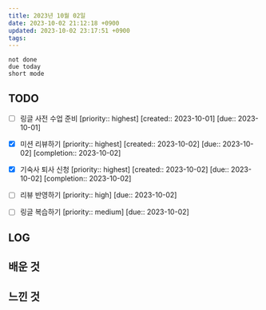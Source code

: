```yaml
---
title: 2023년 10월 02일
date: 2023-10-02 21:12:18 +0900
updated: 2023-10-02 23:17:51 +0900
tags: 
---
```


```tasks
not done 
due today
short mode
```

## TODO
- [ ] 링글 사전 수업 준비  [priority:: highest]  [created:: 2023-10-01]  [due:: 2023-10-01]

- [x] 미션 리뷰하기  [priority:: highest]  [created:: 2023-10-02]  [due:: 2023-10-02]  [completion:: 2023-10-02]
- [x] 기숙사 퇴사 신청  [priority:: highest]  [created:: 2023-10-02]  [due:: 2023-10-02]  [completion:: 2023-10-02]
- [ ] 리뷰 반영하기  [priority:: high]  [due:: 2023-10-02]
- [ ] 링글 복습하기  [priority:: medium]  [due:: 2023-10-02]

## LOG

## 배운 것

## 느낀 것